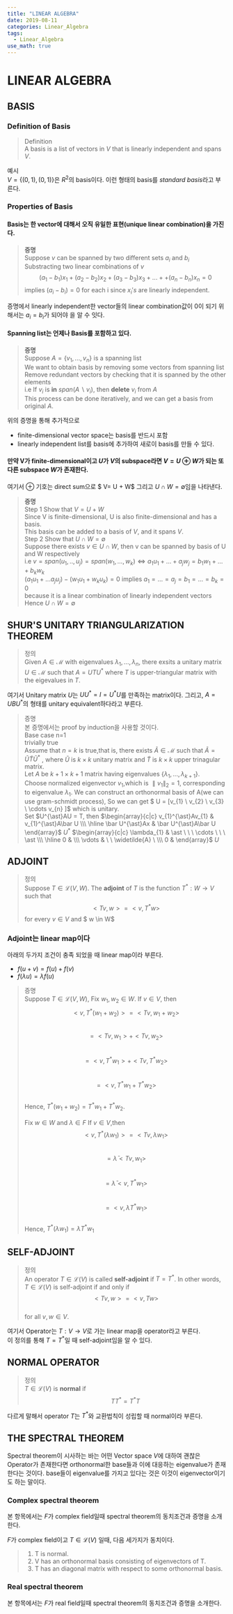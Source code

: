 ```yaml
---
title: "LINEAR ALGEBRA"
date: 2019-08-11
categories: Linear_Algebra
tags:
  - Linear_Algebra
use_math: true
---
```


# LINEAR ALGEBRA

## BASIS

### Definition of Basis

  >Definition<br>
  >A basis is a list of vectors in $V$ that is linearly independent and spans $V$.
  
  예시<br>
  $V = \lbrace(0,1),(0,1)\rbrace$은 $R^2$의 basis이다. 이런 형태의 basis를  *standard basis*라고 부른다.

### Properties of Basis

#### Basis는 한 vector에 대해서 오직 유일한 표현(unique linear combination)을 가진다.
  >**증명**<br>
  >Suppose $v$ can be spanned by two different sets ${a_{i}}$ and ${b_{i}}$<br>
  >Substracting two linear combinations of $v$<br>
  >$$(a_{1}-b_{1})x_{1}+(a_{2}-b_{2})x_{2}+(a_{3}-b_{3})x_{3}+...++(a_{n}-b_{n})x_{n} = 0$$
  >implies $(a_{i}-b_{i}) = 0$ for each i since $x_{i}'s$ are linearly independent.

  증명에서 linearly independent한 vector들의 linear combination값이 0이 되기 위해서는 $a_{i} = b_{i}$가 되어야 을 알 수 잇다.

#### Spanning list는 언제나 Basis를 포함하고 있다.
  >**증명**<br>
  >Suppose $A = \lbrace v_{1},...,v_{n} \rbrace$ is a spanning list<br>
  >We want to obtain basis by removing some vectors from spanning list<br>
  >Remove redundant vectors by checking that it is spanned by the other elements <br>
  >i.e If $v_{i}$ is **in** $span(A \backslash v_{i})$, then **delete** $v_{i}$ from $A$ <br>
  >This process can be done iteratively, and we can get a basis from original $A$.
  
  위의 증명을 통해 추가적으로 
  - finite-dimensional vector space는 basis를 반드시 포함
  - linearly independent list를 basis에 추가하여 새로이 basis를 만들 수 있다.
  
#### 만약 V가 finite-dimensional이고 $U$가 $V$의 subspace라면 $V = U \oplus W$가 되는 또다른 subspace $W$가 존재한다.
  여기서 $\oplus$ 기호는 direct sum으로  $ V= U + W$  그리고  $U \cap W = \emptyset$임을 나타낸다.
  
  >**증명**<br>
  >Step 1 Show that $V = U + W$<br>
  >Since V is finite-dimensional, U is also finite-dimensional and has a basis.<br>
  >This basis can be added to a basis of $V$, and it spans $V$.<br>
  >Step 2 Show that $U \cap W = \emptyset$<br>
  >Suppose there exists $v \in U \cap W$, then v can be spanned by basis of U and W respectively<br>
  >i.e $v = span(u_{1},..,u_{j})=span(w_{1},...,w_{k}) \iff a_{1}u_{1}+...+a_{j}w_{j}=b_{1}w_{1}+...+b_{k}w_{k}$<br>
  >$(a_{1}u_{1}+...a_{j}u_{j})-(w_{1}u_{1}+w_{k}u_{k})=0$ implies $a_{1}=...=a_{j}=b_{1}=...=b_{k}=0$<br>
  >because it is a linear combination of linearly independent vectors<br>
  >Hence $U \cap W = \emptyset$
  
## SHUR'S UNITARY TRIANGULARIZATION THEOREM

>정의<br>
>Given $A \in \mathcal{M}$ with eigenvalues $\lambda_{1},...,\lambda_{n}$, there exsits a unitary matrix $U \in \mathcal{M}$ such that $A = UTU^{\ast}$ where $T$ is upper-triangular matrix with the eigevalues in $T$.

여기서 Unitary matrix $U$는 $UU^{\ast} = I = U^{\ast} U$를 만족하는 matrix이다. 그리고, $A = UBU^{\ast}$의 형태를 unitary equivalent하다라고 부른다.

>증명<br>
>본 증명에서는 proof by induction을 사용할 것이다.<br>
>Base case n=1<br>
>trivially true<br>
>Assume that $n=k$ is true,that is, there exists $\widetilde{A} \in \mathcal{M}$ such that $\widetilde{A} = \widetilde{U}\widetilde{T}\widetilde{U}^{\ast}$ , where $\widetilde{U}$ is $k \times k$ unitary matrix and $\widetilde{T}$ is $k \times k$ upper trinagular matrix.<br>
>Let $A$ be $k+1 \times k+1$ matrix having eigenvalues $\lbrace \lambda_{1},...,\lambda_{k+1} \rbrace$.<br>
>Choose normalized eigenvector $v_{1}$,which is $\parallel v_{1} \parallel_{2} = 1$, corresponding to eigenvalue $\lambda_{1}$. We can construct an orthonormal basis of A(we can use gram-schmidt process), So we can get $ U = \[v_{1} \ v_{2} \ v_{3} \ \cdots v_{n} \]$ which is unitary.<br>
>Set $U^{\ast}AU = T, then $\begin{array}{c|c} v_{1}^{\ast}Av_{1} &  v_{1}^{\ast}A\bar U \\\ \hline  \bar U^{\ast}Ax & \bar U^{\ast}A\bar U \end{array}$
> $U^{\ast}$ $\begin{array}{c|c} \lambda_{1} & \ast   \ \ \   \cdots   \ \ \   \ast \\\ \hline 0 &  \\\ \vdots &   \ \ \widetilde{A} \ \\\ 0 & \end{array}$ $U$ 





## ADJOINT

>정의<br>
>Suppose $T \in \mathcal{L}(V,W)$. The **adjoint** of $T$ is the function $T^{\ast} : W \rightarrow V$ such that
$$<Tv,w> = <v,T^{\ast}w>$$
for every $v \in V$ and $ w \in W$

### Adjoint는 linear map이다
아래의 두가지 조건이 충족 되었을 때 linear map이라 부른다.
 - $f(u+v) = f(u)+f(v)$
 - $f(\lambda u) = \lambda f(u)$
  
>증명<br>
>Suppose $T \in \mathcal{L}(V,W)$, Fix $w_{1},w_{2} \in W$. If $v \in V$, then<br>
$$<v,T^{\ast}(w_{1}+w_{2})>=<Tv,w_{1}+w_{2}>$$<br>
$$= <Tv,w_{1}>+<Tv,w_{2}>$$<br>
$$= <v,T^{\ast}w_{1}>+<Tv,T^{\ast}w_{2}>$$<br>
$$= <v,T^{\ast}w_{1}+T^{\ast}w_{2}>$$<br>
Hence, $T^{\ast}(w_{1}+w_{2}) = T^{\ast}w_{1}+T^{\ast}w_{2}.$<br><br>
Fix $w \in W$ and $\lambda \in F$ If $v \in V$,then<br>
$$<v,T^{\ast}({\lambda}w_{1})> = <Tv,{\lambda}w_{1}>$$<br>
$$ = \bar\lambda<Tv,w_{1}>$$<br>
$$ = \bar\lambda<v,T^{\ast}w_{1}>$$<br>
$$ = <v,{\lambda}T^{\ast}w_{1}>$$<br>
Hence, $T^{\ast}({\lambda}w_{1}) = {\lambda}T^{\ast}w_{1}$


## SELF-ADJOINT
>정의<br>
>An operator $T \in \mathcal{L}(V)$ is called **self-adjoint** if $T = T^{\ast}$. In other words,<br>
$T \in \mathcal{L}(V)$ is self-adjoint if and only if<br>
$$<Tv,w>=<v,Tw>$$<br>
for all $v,w \in V.$

여기서
Operator는 $T:V \rightarrow V$로 가는 linear map을 operator라고 부른다.<br>
이 정의를 통해 $T=T^{\ast}$일 때 self-adjoint임을 알 수 있다.

## NORMAL OPERATOR
>정의<br>
$T \in \mathcal{L}(V)$ is **normal** if<br>
$$TT^{\ast}=T^{\ast}T$$

다르게 말해서 operator $T$는 $T^{\ast}$와 교환법칙이 성립할 때 normal이라 부른다.

## THE SPECTRAL THEOREM

Spectral theorem이 시사하는 바는 어떤 Vector space $V$에 대하여 괜찮은 Operator가 존재한다면 orthonormal한 base들과 이에 대응하는 eigenvalue가 존재한다는 것이다. base들이 eigenvalue를 가지고 있다는 것은 이것이 eigenvector이기도 하는 말이다.

### Complex spectral theorem

본 항목에서는 $F$가 complex field일때 spectral theorem의 동치조건과 증명을 소개한다.

$F$가 complex field이고 $T \in \mathcal{L}(V)$ 일때, 다음 세가지가 동치이다.
>1. T is normal.
>2. V has an orthonormal basis consisting of eigenvectors of T.
>3. T has an diagonal matrix with respect to some orthonormal basis.

### Real spectral theorem

본 항목에서는 $F$가 real field일때 spectral theorem의 동치조건과 증명을 소개한다.

